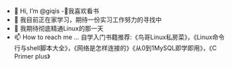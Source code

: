- 👋 Hi, I’m @giqis
-👀我喜欢看书
- 🌱 我目前正在家学习，期待一份实习工作努力的寻找中
- 💞️ 我期待彻底精通Linux的那一天
- 📫 How to reach me ...
自学入门书籍推荐:《鸟哥Linux私房菜》，《Linux命令行与shell脚本大全》，《网络是怎样连接的》《从0到1MySQL即学即用》，《C Primer plus》
<!---
giqis/giqis is a ✨ special ✨ repository because its `README.md` (this file) appears on your GitHub profile.
You can click the Preview link to take a look at your changes.
--->
